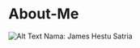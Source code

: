 # About-Me
![Alt Text](https://github.com/leo-chan1020/aplikasi-web-corona/blob/master/bandicam%202020-04-23%2009-48-28-068.jpg)
Nama: James Hestu Satria
